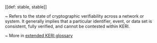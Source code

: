 [[def: stable, stable]]

~ Refers to the state of cryptographic verifiability across a network or system. It generally implies that a particular identifier, event, or data set is consistent, fully verified, and cannot be contested within KERI.

~ More in <a href="https://weboftrust.github.io/WOT-terms/docs/glossary/stable">extended KERI glossary</a>
